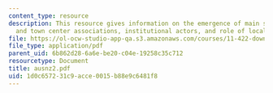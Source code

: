 ```yaml
---
content_type: resource
description: This resource gives information on the emergence of main streets associations
  and town center associations, institutional actors, and role of local governments.
file: https://ol-ocw-studio-app-qa.s3.amazonaws.com/courses/11-422-downtown-management-organizations-fall-2006/1d0c657231c9acce0015b88e9c6481f8_ausnz2.pdf
file_type: application/pdf
parent_uid: 6b862d28-6a6e-be20-c04e-19258c35c712
resourcetype: Document
title: ausnz2.pdf
uid: 1d0c6572-31c9-acce-0015-b88e9c6481f8
---
```


